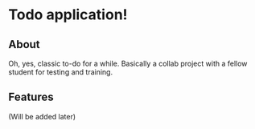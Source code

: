 # Todo application!
## About
Oh, yes, classic to-do for a while. Basically a collab project with a fellow student for testing and training.

## Features
(Will be added later)
